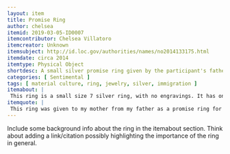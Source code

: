 ```yaml
---
layout: item
title: Promise Ring
author: chelsea
itemid: 2019-03-05-ID0007
itemcontributor: Chelsea Villatoro
itemcreator: Unknown
itemsubject: http://id.loc.gov/authorities/names/no2014133175.html
itemdate: circa 2014
itemtype: Physical Object
shortdesc: A small silver promise ring given by the participant's father to the participant's mother upon leaving for America.
categories: [ Sentimental ]
tags: [ material culture, ring, jewelry, silver, immigration ]
itemabout: |
 This ring is a small size 7 silver ring, with no engravings. It has one bigger white diamond on top, with a two sets of smaller diamond trios around it. 
itemquote: |
 This ring was given to my mother from my father as a promise ring for when he came to America for this first time. 
---
```


Include some background info about the ring in the itemabout section. Think about adding a link/citation possibly highlighting
the importance of the ring in general.
